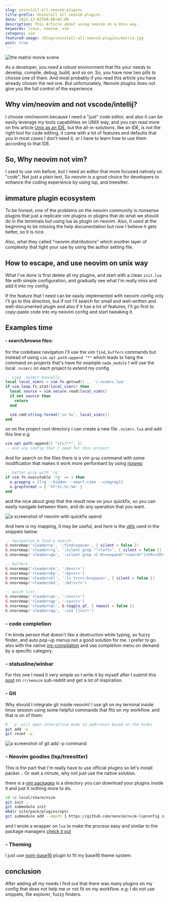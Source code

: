 ```yaml
---
slug: uninstall-all-neovim-plugins
title-prefix: Uninstall all neovim plugins
date: 2022-12-02T00:00+02:00
description: This Article about using neovim on a Unix way.
keywords: linux, neovim, vim
category: vim
featured-image: /blog/uninstall-all-neovim-plugins/matrix.jpg
post: true
---
```


![the matrix movie scene](/blog/uninstall-all-neovim-plugins/matrix.jpg)

As a developer, you need a robust environment that fits your needs to develop,
compile, debug, build, and so on. So, you have now two pills to choose one of
them. And most probably if you read this article you have already chosen the
red one. But unfortunately, Neovim plugins does not give you the full control of
the experience.

## Why vim/neovim and not vscode/intellij?

I choose vim/neovim because I need a "just" code editor, and also it can be
easily leverage my tools capabilities on UNIX way, and you can read more on
this article [Unix as an IDE](https://blog.sanctum.geek.nz/series/unix-as-ide/),
but the all-in-solutions, like an IDE, is not the right tool for code editing,
it came with a lot of features and defaults that you in most cases I don't need
it, or I have to learn how to use them according to that IDE.

## So, Why neovim not vim?

I used to use vim before, but I need an editor that more focused natively on
"code", Not just a plain text, So neovim is a good choice for developers to
enhance the coding experience by using lsp, and treesitter.

## immature plugin ecosystem

To be honest, one of the problems on the neovim community is nonsense plugins
that just a replicate vim plugins or plugins that do what we should do in the
terminals but using lua as plugin on neovim. Also, It used at the beginning to be
missing the help documentation but now I believe it gets better, so it is nice.

Also, what they called "neovim distributions" which another layer of complexity
that tight your use by using the author setting file.

## How to escape, and use neovim on unix way

What I've done is first delete all my plugins, and start with a clean
`init.lua` file with simple configuration, and gradually see what I'm really
miss and add it into my config.

If the feature that I need can be easily implemented with neovim config only
I'll go to this direction, but if not I'll search for small and well-written and
well-documented plugin and also if it has a lot of features, I'll go first to
copy-paste code into my neovim config and start tweaking it.

## Examples time

#### - search/browse files:

for the codebase navigation I'll use the vim `find`, `buffers` commands but
instead of using `vim.opt.path:append "*"` which leads to hang the command on
projects that's have for example `node_module` I will use the local `.nvimrc` on
each project to extend my config

```lua
-- Load .nvimrc manually
local local_vimrc = vim.fn.getcwd() .. '/.nvimrc.lua'
if vim.loop.fs_stat(local_vimrc) then
  local source = vim.secure.read(local_vimrc)
  if not source then
    return
  end

  vim.cmd(string.format('so %s', local_vimrc))
end
```

so on the project root directory I can create a new file `.nvimrc.lua` and add
this line e.g:

```lua
vim.opt.path:append({ "src/**", })
-- and any config that I need for this project
```

And for search on the files there is a vim `grep` command with some modification
that makes it work more performant by using [ripgrep](/blog/my-terminal-became-more-rusty/#ripgrep)

```lua
-- better grip with 'rg'
if vim.fn.executable 'rg' == 1 then
  o.grepprg = [[rg --hidden --smart-case --vimgrep]]
  o.grepformat = { '%f:%l:%c:%m' }
end
```

and the nice about grep that the result now on your quickfix, so you can easily
navigate between them, and do any operation that you want.

![a screenshot of neovim with quickfix opend](/blog/uninstall-all-neovim-plugins/quickfix-vim-screenshot.jpg)

And here is my mapping, it may be useful, and here is the [utils](https://github.com/22mahmoud/nvim/blob/master/lua/ma/utils.lua) used in the
snippets below:

```lua
-- navigation & find & search
G.nnoremap('<leader>p', ':find<space>', { silent = false })
G.nnoremap('<leader>rg', ':silent grep ""<left>', { silent = false })
G.nnoremap('<leader>gw', ':silent grep <C-R>=expand("<cword>")<CR><CR>')

-- buffers
G.nnoremap('<leader>bn', ':bn<cr>')
G.nnoremap('<leader>bp', ':bp<cr>')
G.nnoremap('<leader>bl', ':ls t<cr>:b<space>', { silent = false })
G.nnoremap('<leader>bd', ':bd!<cr>')

-- quick list
G.nnoremap('<leader>qn', ':cn<cr>')
G.nnoremap('<leader>qp', ':cp<cr>')
G.nnoremap('<leader>ql', G.toggle_qf, { nowait = false })
G.nnoremap('<leader>qq', ':cex []<cr>')
```

### - code completion

I'm kinda person that doesn't like a destruction while typing, so fuzzy
finder, and auto pop-up menus not a good solution for me. I prefer to go also
with the native [ins-compilation](https://neovim.io/doc/user/insert.html#ins-completion) and use completion menu on demand by a specific
category.

### - statusline/winbar

For this one I need it very simple so I write it by myself after I submit this
[post](https://old.reddit.com/r/neovim/comments/q3jur8/please_share_your_statusline_config_lua_no/)
on `/r/neovim` sub-reddit and get a lot of inspiration.

### - Git

Why should I integrate git inside neovim! I use git on my terminal inside tmux
session using some helpful commands that fits on my workflow. and that is on of
them:

```sh
# `-p` will open interactive mode to add/reset based on the hunks
git add -p
git reset -p
```

![a screenshot of `git add -p` command](/blog/uninstall-all-neovim-plugins/hunks-screenshot.jpg)

### - Neovim goodies (lsp/treesitter)

This is the part that I'm really have to use official plugins so let's install
packer... Or wait a minute, why not just use the native solution.

there is a [vim packages](https://neovim.io/doc/user/repeat.html#packages) is a
directory you can download your plugins inside it and just it nothing more to
do.

```sh
cd ~/.local/share/nvim
git init .
git submodule init
mkdir site/pack/plugins/opt/
git submodule add --depth 1 https://github.com/neovim/nvim-lspconfig site/pack/plugins/opt/nvim-lspconfig
```

and I wrote a wrapper on `lua` to make the process easy and similar to the
package managers [check it out](https://github.com/22mahmoud/nvim/blob/master/lua/ma/plugins.lua)

### - Theming

I just use [nvim-base16](https://github.com/RRethy/nvim-base16) plugin to fit
my base16 theme system.

## conclusion

After adding all my needs I find out that there was many plugins on my config
that does not help me or not fit on my workflow. e.g: I do not use snippets,
file explorer, fuzzy finders.

